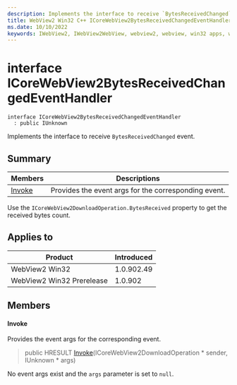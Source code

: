 ```yaml
---
description: Implements the interface to receive `BytesReceivedChanged` event.
title: WebView2 Win32 C++ ICoreWebView2BytesReceivedChangedEventHandler
ms.date: 10/10/2022
keywords: IWebView2, IWebView2WebView, webview2, webview, win32 apps, win32, edge, ICoreWebView2, ICoreWebView2Controller, browser control, edge html, ICoreWebView2BytesReceivedChangedEventHandler
---
```


# interface ICoreWebView2BytesReceivedChangedEventHandler

```
interface ICoreWebView2BytesReceivedChangedEventHandler
  : public IUnknown
```

Implements the interface to receive `BytesReceivedChanged` event.

## Summary

 Members                        | Descriptions
--------------------------------|---------------------------------------------
[Invoke](#invoke) | Provides the event args for the corresponding event.

Use the `ICoreWebView2DownloadOperation.BytesReceived` property to get the received bytes count.

## Applies to

Product                         | Introduced
--------------------------------|---------------------------------------------
WebView2 Win32            |    1.0.902.49
WebView2 Win32 Prerelease |    1.0.902

## Members

#### Invoke

Provides the event args for the corresponding event.

> public HRESULT [Invoke](#invoke)(ICoreWebView2DownloadOperation * sender, IUnknown * args)

No event args exist and the `args` parameter is set to `null`.

